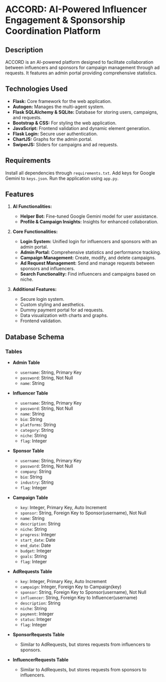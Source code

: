# ACCORD: AI-Powered Influencer Engagement & Sponsorship Coordination Platform

## Description

ACCORD is an AI-powered platform designed to facilitate collaboration between influencers and sponsors for campaign management through ad requests. It features an admin portal providing comprehensive statistics.

## Technologies Used

- **Flask:** Core framework for the web application.
- **Autogen:** Manages the multi-agent system.
- **Flask SQLAlchemy & SQLite:** Database for storing users, campaigns, and requests.
- **Bootstrap & CSS:** For styling the web application.
- **JavaScript:** Frontend validation and dynamic element generation.
- **Flask Login:** Secure user authentication.
- **ChartJS:** Graphs for the admin portal.
- **SwiperJS:** Sliders for campaigns and ad requests.

## Requirements

Install all dependencies through `requirements.txt`. Add keys for Google Gemini to `keys.json`. Run the application using `app.py`.

## Features

1. **AI Functionalities:**
   - **Helper Bot:** Fine-tuned Google Gemini model for user assistance.
   - **Profile & Campaign Insights:** Insights for enhanced collaboration.

2. **Core Functionalities:**
   - **Login System:** Unified login for influencers and sponsors with an admin portal.
   - **Admin Portal:** Comprehensive statistics and performance tracking.
   - **Campaign Management:** Create, modify, and delete campaigns.
   - **Ad Request Management:** Send and manage requests between sponsors and influencers.
   - **Search Functionality:** Find influencers and campaigns based on niche.

3. **Additional Features:**
   - Secure login system.
   - Custom styling and aesthetics.
   - Dummy payment portal for ad requests.
   - Data visualization with charts and graphs.
   - Frontend validation.

## Database Schema

### Tables

- **Admin Table**
  - `username`: String, Primary Key
  - `password`: String, Not Null
  - `name`: String

- **Influencer Table**
  - `username`: String, Primary Key
  - `password`: String, Not Null
  - `name`: String
  - `bio`: String
  - `platforms`: String
  - `category`: String
  - `niche`: String
  - `flag`: Integer

- **Sponsor Table**
  - `username`: String, Primary Key
  - `password`: String, Not Null
  - `company`: String
  - `bio`: String
  - `industry`: String
  - `flag`: Integer

- **Campaign Table**
  - `key`: Integer, Primary Key, Auto Increment
  - `sponsor`: String, Foreign Key to Sponsor(username), Not Null
  - `name`: String
  - `description`: String
  - `niche`: String
  - `progress`: Integer
  - `start_date`: Date
  - `end_date`: Date
  - `budget`: Integer
  - `goals`: String
  - `flag`: Integer

- **AdRequests Table**
  - `key`: Integer, Primary Key, Auto Increment
  - `campaign`: Integer, Foreign Key to Campaign(key)
  - `sponsor`: String, Foreign Key to Sponsor(username), Not Null
  - `influencer`: String, Foreign Key to Influencer(username)
  - `description`: String
  - `niche`: String
  - `payment`: Integer
  - `status`: Integer
  - `flag`: Integer

- **SponsorRequests Table**
  - Similar to AdRequests, but stores requests from influencers to sponsors.

- **InfluencerRequests Table**
  - Similar to AdRequests, but stores requests from sponsors to influencers.
   
